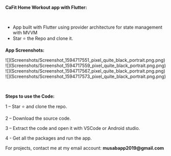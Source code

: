 <p><strong>CaFit Home Workout app with Flutter:</strong></p>
<p>&nbsp;</p>
<ul>
<li>App built with Flutter using provider architecture for state management with MVVM</li>
<li>Star ⭐ the Repo and clone it.</li>
</ul>
<p><strong>App Screenshots:</strong>&nbsp;</p>
![](Screenshots/Screenshot_1594717551_pixel_quite_black_portrait.png.png)
![](Screenshots/Screenshot_1594717559_pixel_quite_black_portrait.png.png)
![](Screenshots/Screenshot_1594717567_pixel_quite_black_portrait.png.png)
![](Screenshots/Screenshot_1594717573_pixel_quite_black_portrait.png.png)

<p>&nbsp;</p>
<p><strong>Steps to use the Code:</strong></p>
<p>1 &ndash; Star ⭐ and clone the repo.</p>
<p>2 &ndash; Download the source code.</p>
<p>3 &ndash; Extract the code and open it with VSCode or Android studio.</p>
<p>4 - Get all the packages and run the app.</p>
<p>For projects, contact me at my email account: <strong>musabapp2019@gmail.com</strong></p>
